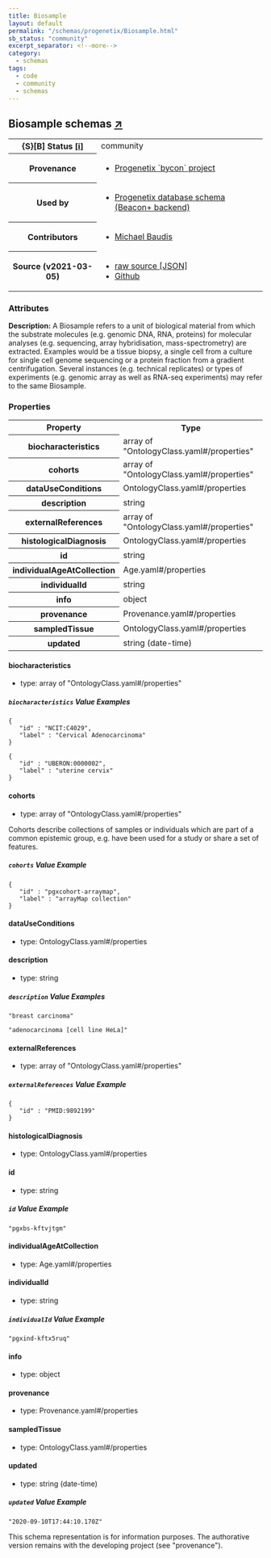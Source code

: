 ```yaml
---
title: Biosample
layout: default
permalink: "/schemas/progenetix/Biosample.html"
sb_status: "community"
excerpt_separator: <!--more-->
category:
  - schemas
tags:
  - code
  - community
  - schemas
---
```



<div id="schema-header-title">
  <h2>Biosample <span id="schema-header-title-project">schemas <a href="https://github.com/progenetix/schemas" target="_BLANK">&nearr;</a></span> </h2>
</div>

<table id="schema-header-table">
  <tr>
    <th>{S}[B] Status <a href="https://schemablocks.org/about/sb-status-levels.html">[i]</a></th>
    <td><div id="schema-header-status">community</div></td>
  </tr>

  <tr>
    <th>Provenance</th>
    <td>
      <ul>
<li><a href="https://github.com/progenetix/bycon/">Progenetix `bycon` project</a></li>
      </ul>
    </td>
  </tr>
  <tr>
    <th>Used by</th>
    <td>
      <ul>
<li><a href="https://github.com/progenetix/schemas/">Progenetix database schema (Beacon+ backend)</a></li>
      </ul>
    </td>
  </tr>

<!--more-->

  <tr>
    <th>Contributors</th>
    <td>
      <ul>
<li><a href="https://orcid.org/0000-0002-9903-4248">Michael Baudis</a></li>
      </ul>
    </td>
  </tr>
  <tr>
    <th>Source (v2021-03-05)</th>
    <td>
      <ul>
        <li><a href="current/Biosample.json" target="_BLANK">raw source [JSON]</a></li>
        <li><a href="https://github.com/progenetix/schemas/blob/master/schemas/Biosample.yaml" target="_BLANK">Github</a></li>
      </ul>
    </td>
  </tr>
</table>

<div id="schema-attributes-title">
  <h3>Attributes</h3>
</div>

  
__Description:__ A Biosample refers to a unit of biological material from which the substrate molecules (e.g. genomic DNA, RNA, proteins) for molecular analyses (e.g. sequencing, array hybridisation, mass-spectrometry) are extracted. Examples would be a tissue biopsy, a single cell from a culture for single cell genome sequencing or a protein fraction from a gradient centrifugation. Several instances (e.g. technical replicates) or types of experiments (e.g. genomic array as well as RNA-seq experiments) may refer to the same Biosample.

### Properties

<table id="schema-properties-table">
  <tr>
    <th>Property</th>
    <th>Type</th>
  </tr>
  <tr>
    <th>biocharacteristics</th>
    <td>array of "OntologyClass.yaml#/properties"</td>
  </tr>
  <tr>
    <th>cohorts</th>
    <td>array of "OntologyClass.yaml#/properties"</td>
  </tr>
  <tr>
    <th>dataUseConditions</th>
    <td>OntologyClass.yaml#/properties</td>
  </tr>
  <tr>
    <th>description</th>
    <td>string</td>
  </tr>
  <tr>
    <th>externalReferences</th>
    <td>array of "OntologyClass.yaml#/properties"</td>
  </tr>
  <tr>
    <th>histologicalDiagnosis</th>
    <td>OntologyClass.yaml#/properties</td>
  </tr>
  <tr>
    <th>id</th>
    <td>string</td>
  </tr>
  <tr>
    <th>individualAgeAtCollection</th>
    <td>Age.yaml#/properties</td>
  </tr>
  <tr>
    <th>individualId</th>
    <td>string</td>
  </tr>
  <tr>
    <th>info</th>
    <td>object</td>
  </tr>
  <tr>
    <th>provenance</th>
    <td>Provenance.yaml#/properties</td>
  </tr>
  <tr>
    <th>sampledTissue</th>
    <td>OntologyClass.yaml#/properties</td>
  </tr>
  <tr>
    <th>updated</th>
    <td>string (date-time)</td>
  </tr>

</table>


#### biocharacteristics

* type: array of "OntologyClass.yaml#/properties"



##### `biocharacteristics` Value Examples  

```
{
   "id" : "NCIT:C4029",
   "label" : "Cervical Adenocarcinoma"
}
```
```
{
   "id" : "UBERON:0000002",
   "label" : "uterine cervix"
}
```

#### cohorts

* type: array of "OntologyClass.yaml#/properties"

Cohorts describe collections of samples or individuals which are part of a common epistemic group, e.g. have been used for a study or share a set of features.


##### `cohorts` Value Example  

```
{
   "id" : "pgxcohort-arraymap",
   "label" : "arrayMap collection"
}
```

#### dataUseConditions

* type: OntologyClass.yaml#/properties




#### description

* type: string



##### `description` Value Examples  

```
"breast carcinoma"
```
```
"adenocarcinoma [cell line HeLa]"
```

#### externalReferences

* type: array of "OntologyClass.yaml#/properties"



##### `externalReferences` Value Example  

```
{
   "id" : "PMID:9892199"
}
```

#### histologicalDiagnosis

* type: OntologyClass.yaml#/properties




#### id

* type: string



##### `id` Value Example  

```
"pgxbs-kftvjtgm"
```

#### individualAgeAtCollection

* type: Age.yaml#/properties




#### individualId

* type: string



##### `individualId` Value Example  

```
"pgxind-kftx5ruq"
```

#### info

* type: object




#### provenance

* type: Provenance.yaml#/properties




#### sampledTissue

* type: OntologyClass.yaml#/properties




#### updated

* type: string (date-time)



##### `updated` Value Example  

```
"2020-09-10T17:44:10.170Z"
```
<div id="schema-footer">
This schema representation is for information purposes. The authorative 
version remains with the developing project (see "provenance").
</div>


